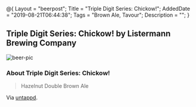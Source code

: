 @{
 Layout = "beerpost";
 Title = "Triple Digit Series: Chickow!";
 AddedDate = "2019-08-21T06:44:38";
 Tags = "Brown Ale, Tavour";
 Description = "";
 }
 

## Triple Digit Series: Chickow! by Listermann Brewing Company

![beer-pic]

### About Triple Digit Series: Chickow!

> Hazelnut Double Brown Ale

Via [untappd][untappd-url].

[untappd-url]: <https://untappd.com//b/listermann-brewing-company-triple-digit-series-chickow/248590>
[beer-pic]: https://jasonpowley.com/assets/img/2019-08-21-triple-digit-series-chickow.jpeg "Triple Digit Series: Chickow! by Listermann Brewing Company"
